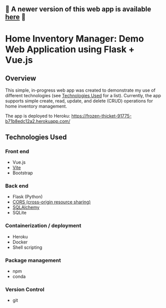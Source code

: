## :rotating_light: A newer version of this web app is available [here](https://github.com/zmudge3/inventory-app-rails-vue) :rotating_light:

# Home Inventory Manager: Demo Web Application using Flask + Vue.js

## Overview
This simple, in-progress web app was created to demonstrate my use of different technologies (see [Technologies Used](#technologies-used) for a list). Currently, the app supports simple create, read, update, and delete (CRUD) operations for home inventory management.

The app is deployed to Heroku: https://frozen-thicket-91775-b71b8edc12a2.herokuapp.com/

## Technologies Used
### Front end
- Vue.js
- [Vite](https://vitejs.dev/)
- Bootstrap
### Back end
- Flask (Python)
- [CORS (cross-origin resource sharing)](https://flask-cors.readthedocs.io/en/latest/)
- [SQLAlchemy](https://flask-sqlalchemy.palletsprojects.com/en/3.0.x/)
- SQLite
### Containerization / deployment
- Heroku
- Docker
- Shell scripting
### Package management
- npm
- conda
### Version Control
- git
